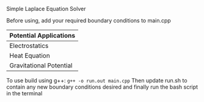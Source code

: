Simple Laplace Equation Solver

Before using, add your required boundary conditions to main.cpp


| Potential Applications|
|-----------------------|
| Electrostatics        |
| Heat Equation         | 
|Gravitational Potential|

To use build using g++: ``` g++ -o run.out main.cpp ```
Then update run.sh to contain any new boundary conditions desired and finally run the bash script in the terminal
